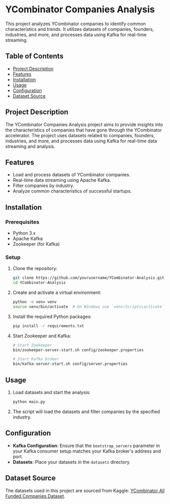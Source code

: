 # YCombinator Companies Analysis

This project analyzes YCombinator companies to identify common characteristics and trends. It utilizes datasets of companies, founders, industries, and more, and processes data using Kafka for real-time streaming.

## Table of Contents

- [Project Description](#project-description)
- [Features](#features)
- [Installation](#installation)
- [Usage](#usage)
- [Configuration](#configuration)
- [Dataset Source](#dataset-source)


## Project Description

The YCombinator Companies Analysis project aims to provide insights into the characteristics of companies that have gone through the YCombinator accelerator. The project uses datasets related to companies, founders, industries, and more, and processes data using Kafka for real-time data streaming and analysis.

## Features

- Load and process datasets of YCombinator companies.
- Real-time data streaming using Apache Kafka.
- Filter companies by industry.
- Analyze common characteristics of successful startups.

## Installation

### Prerequisites

- Python 3.x
- Apache Kafka
- Zookeeper (for Kafka)

### Setup

1. Clone the repository:

   ```bash
   git clone https://github.com/yourusername/YCombinator-Analysis.git
   cd YCombinator-Analysis
   ```

2. Create and activate a virtual environment:

   ```bash
   python -m venv venv
   source venv/bin/activate  # On Windows use `venv\Scripts\activate`
   ```

3. Install the required Python packages:

   ```bash
   pip install -r requirements.txt
   ```

4. Start Zookeeper and Kafka:

   ```bash
   # Start Zookeeper
   bin/zookeeper-server-start.sh config/zookeeper.properties

   # Start Kafka broker
   bin/kafka-server-start.sh config/server.properties
   ```

## Usage

1. Load datasets and start the analysis:

   ```bash
   python main.py
   ```

2. The script will load the datasets and filter companies by the specified industry.

## Configuration

- **Kafka Configuration**: Ensure that the `bootstrap_servers` parameter in your Kafka consumer setup matches your Kafka broker's address and port.
- **Datasets**: Place your datasets in the `datasets` directory.

## Dataset Source

The datasets used in this project are sourced from Kaggle: [YCombinator All Funded Companies Dataset](https://www.kaggle.com/datasets/sashakorovkina/ycombinator-all-funded-companies-dataset/data).
